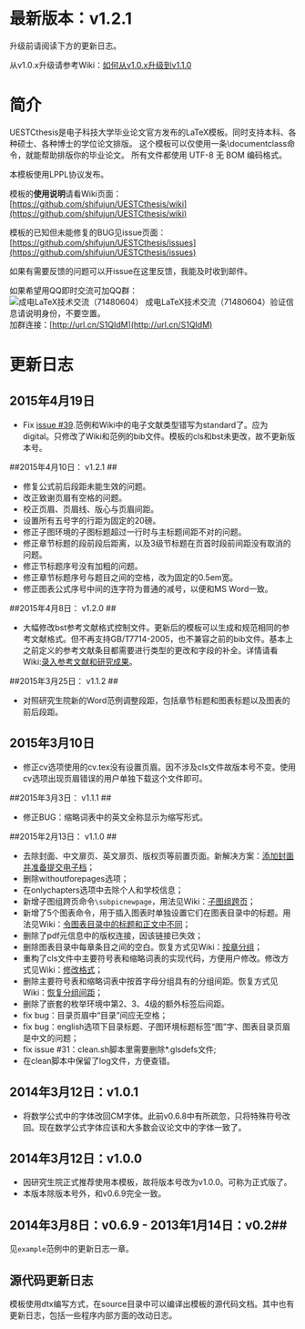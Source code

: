 # 最新版本：v1.2.1 #
升级前请阅读下方的更新日志。

从v1.0.x升级请参考Wiki：[如何从v1.0.x升级到v1.1.0](https://github.com/shifujun/UESTCthesis/wiki/%E5%A6%82%E4%BD%95%E4%BB%8Ev1.0.x%E5%8D%87%E7%BA%A7%E5%88%B0v1.1.0)
# 简介 #
UESTCthesis是电子科技大学毕业论文官方发布的LaTeX模板。同时支持本科、各种硕士、各种博士的学位论文排版。
这个模板可以仅使用一条\documentclass命令，就能帮助排版你的毕业论文。
所有文件都使用 UTF-8 无 BOM 编码格式。

本模板使用LPPL协议发布。

模板的**使用说明**请看Wiki页面：  
[https://github.com/shifujun/UESTCthesis/wiki](https://github.com/shifujun/UESTCthesis/wiki)

模板的已知但未能修复的BUG见issue页面：  
[https://github.com/shifujun/UESTCthesis/issues](https://github.com/shifujun/UESTCthesis/issues)

如果有需要反馈的问题可以开issue在这里反馈，我能及时收到邮件。

如果希望用QQ即时交流可加QQ群：   
![成电LaTeX技术交流（71480604）](https://github.com/shifujun/UESTCthesis/wiki/images/QQGroupLogo.jpg) 成电LaTeX技术交流（71480604）验证信息请说明身份，不要空置。  
加群连接：[http://url.cn/S1QIdM](http://url.cn/S1QIdM)

# 更新日志 #
## 2015年4月19日 ##
- Fix [issue #39](https://github.com/shifujun/UESTCthesis/issues/39).范例和Wiki中的电子文献类型错写为standard了。应为digital。只修改了Wiki和范例的bib文件。模板的cls和bst未更改，故不更新版本号。
 
##2015年4月10日： v1.2.1  ##
- 修复公式前后段距未能生效的问题。
- 改正致谢页眉有空格的问题。
- 校正页眉、页眉线、版心与页眉间距。
- 设置所有五号字的行距为固定的20磅。
- 修正子图环境的子图标题超过一行时与主标题间距不对的问题。
- 修正章节标题的段前段后距离，以及3级节标题在页首时段前间距没有取消的问题。
- 修正节标题序号没有加粗的问题。
- 修正章节标题序号与题目之间的空格，改为固定的0.5em宽。
- 修正图表公式序号中间的连字符为普通的减号，以便和MS Word一致。

##2015年4月8日： v1.2.0  ##
- 大幅修改bst参考文献格式控制文件。更新后的模板可以生成和规范相同的参考文献格式。但不再支持GB/T7714-2005，也不兼容之前的bib文件。基本上之前定义的参考文献条目都需要进行类型的更改和字段的补全。详情请看Wiki:[录入参考文献和研究成果](https://github.com/shifujun/UESTCthesis/wiki/%E5%BD%95%E5%85%A5%E5%8F%82%E8%80%83%E6%96%87%E7%8C%AE%E5%92%8C%E7%A0%94%E7%A9%B6%E6%88%90%E6%9E%9C)。

##2015年3月25日： v1.1.2  ##
- 对照研究生院新的Word范例调整段距，包括章节标题和图表标题以及图表的前后段距。

## 2015年3月10日 ##
- 修正cv选项使用的cv.tex没有设置页眉。因不涉及cls文件故版本号不变。使用cv选项出现页眉错误的用户单独下载这个文件即可。

##2015年3月3日： v1.1.1  ##
- 修正BUG：缩略词表中的英文全称显示为缩写形式。

##2015年2月13日： v1.1.0 ##

- 去除封面、中文扉页、英文扉页、版权页等前置页面。新解决方案：[添加封面并准备提交电子档](https://github.com/shifujun/UESTCthesis/wiki/%E6%B7%BB%E5%8A%A0%E5%B0%81%E9%9D%A2%E5%B9%B6%E5%87%86%E5%A4%87%E6%8F%90%E4%BA%A4%E7%94%B5%E5%AD%90%E6%A1%A3 "添加封面并准备提交电子档")；
- 删除withoutforepages选项；
- 在onlychapters选项中去除个人和学校信息；
- 新增子图组跨页命令`\subpicnewpage`，用法见Wiki：[子图组跨页](https://github.com/shifujun/UESTCthesis/wiki/%E6%8F%92%E5%85%A5%E5%9B%BE%E7%89%87#%E5%AD%90%E5%9B%BE%E7%BB%84%E8%B7%A8%E9%A1%B5 "子图组跨页")；
- 新增了5个图表命令，用于插入图表时单独设置它们在图表目录中的标题。用法见Wiki：[令图表目录中的标题和正文中不同](https://github.com/shifujun/UESTCthesis/wiki/%E5%9B%BE%E8%A1%A8%E7%9B%AE%E5%BD%95#%E4%BB%A4%E5%9B%BE%E8%A1%A8%E7%9B%AE%E5%BD%95%E4%B8%AD%E7%9A%84%E6%A0%87%E9%A2%98%E5%92%8C%E6%AD%A3%E6%96%87%E4%B8%AD%E4%B8%8D%E5%90%8C "令图表目录中的标题和正文中不同")；
- 删除了pdf元信息中的版权连接，因该链接已失效；
- 删除图表目录中每章条目之间的空白。恢复方式见Wiki：[按章分组](https://github.com/shifujun/UESTCthesis/wiki/%E5%9B%BE%E8%A1%A8%E7%9B%AE%E5%BD%95#%E6%8C%89%E7%AB%A0%E5%88%86%E7%BB%84 "按章分组")；
- 重构了cls文件中主要符号表和缩略词表的实现代码，方便用户修改。修改方式见Wiki：[修改格式](https://github.com/shifujun/UESTCthesis/wiki/%E4%BD%BF%E7%94%A8%E4%B8%BB%E8%A6%81%E7%AC%A6%E5%8F%B7%E8%A1%A8%E5%92%8C%E7%BC%A9%E7%95%A5%E8%AF%8D%E8%A1%A8#%E4%BF%AE%E6%94%B9%E6%A0%BC%E5%BC%8F "修改格式")；
- 删除主要符号表和缩略词表中按首字母分组具有的分组间距。恢复方式见Wiki：[恢复分组间距](https://github.com/shifujun/UESTCthesis/wiki/%E4%BD%BF%E7%94%A8%E4%B8%BB%E8%A6%81%E7%AC%A6%E5%8F%B7%E8%A1%A8%E5%92%8C%E7%BC%A9%E7%95%A5%E8%AF%8D%E8%A1%A8#%E6%81%A2%E5%A4%8D%E5%88%86%E7%BB%84%E9%97%B4%E8%B7%9D "恢复分组间距")；
- 删除了嵌套的枚举环境中第2、3、4级的额外标签后间距。
- fix bug：目录页眉中“目录”间应无空格；
- fix bug：english选项下目录标题、子图环境标题标签“图”字、图表目录页眉是中文的问题；
- fix issue #31：clean.sh脚本里需要删除*.glsdefs文件;
- 在clean脚本中保留了log文件，方便查错。

## 2014年3月12日：v1.0.1 ##

- 将数学公式中的字体改回CM字体。此前v0.6.8中有所疏忽，只将特殊符号改回。现在数学公式字体应该和大多数会议论文中的字体一致了。

## 2014年3月12日：v1.0.0 ##

- 因研究生院正式推荐使用本模板，故将版本号改为v1.0.0。可称为正式版了。
- 本版本除版本号外，和v0.6.9完全一致。

## 2014年3月8日：v0.6.9 - 2013年1月14日：v0.2##
见`example`范例中的更新日志一章。

## 源代码更新日志 ##
模板使用dtx编写方式，在source目录中可以编译出模板的源代码文档。其中也有更新日志，包括一些程序内部方面的改动日志。
